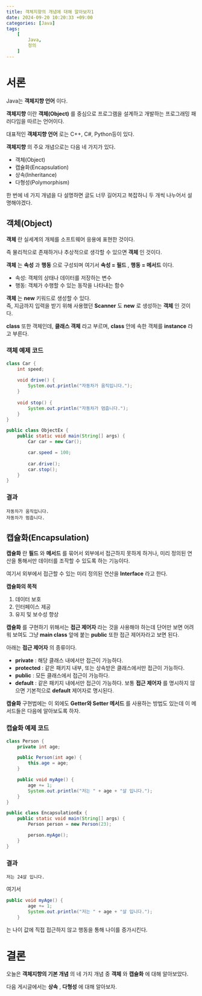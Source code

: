 ```yaml
---
title: 객체지향의 개념에 대해 알아보자1
date: 2024-09-20 10:20:33 +09:00
categories: [Java]
tags:
    [
        Java,
        정의
    ]
---
```


# 서론  

Java는 **객체지향 언어** 이다.  

**객체지향** 이란 **객체(Object)** 를 중심으로 프로그램을 설계하고 개발하는 프로그래밍 패러다임을 따르는 언어이다.  

대표적인 **객체지향 언어** 로는 C++, C#, Python등이 있다.  

**객체지향** 의 주요 개념으로는 다음 네 가지가 있다.  

* 객체(Object)
* 캡슐화(Encapsulation)
* 상속(Inheritance)
* 다형성(Polymorphism)

한 번에 네 가지 개념을 다 설명하면 글도 너무 길어지고 복잡하니 두 개씩 나누어서 설명해야겠다.  

## 객체(Object)

**객체** 란 실세계의 개체를 소프트웨어 응용에 표현한 것이다.  

즉 물리적으로 존재하거나 추상적으로 생각할 수 있으면 **객체** 인 것이다.  

**객체** 는 **속성** 과 **행동** 으로 구성되며 여기서 **속성 = 필드** , **행동 = 메서드** 이다.  

* 속성: 객체의 상태나 데이터를 저장하는 변수
* 행동: 객체가 수행할 수 있는 동작을 나타내는 함수

**객체** 는 **new** 키워드로 생성할 수 있다.  
즉, 지금까지 입력을 받기 위해 사용했던 **Scanner** 도 **new** 로 생성하는 **객체** 인 것이다.

**class** 또한 객체인데, **클래스 객체** 라고 부르며, **class** 안에 속한 객체를 **instance** 라고 부른다.  

### 객체 예제 코드
~~~java
class Car {
    int speed;
    
    void drive() {
        System.out.println("자동차가 움직입니다.");
    }
    
    void stop() {
        System.out.println("자동차가 멈춥니다.");
    }
}

public class ObjectEx {
    public static void main(String[] args) {
        Car car = new Car();

        car.speed = 100;
        
        car.drive();
        car.stop();
    }
}
~~~  

### 결과
~~~
자동차가 움직입니다.
자동차가 멈춥니다.
~~~  

## 캡슐화(Encapsulation)

**캡슐화** 란 **필드** 와 **메서드** 를 묶어서 외부에서 접근하지 못하게 하거나, 미리 정의된 연산을 통해서만 데이터를 조작할 수 있도록 하는 기능이다.  

여기서 외부에서 접근할 수 있는 미리 정의된 연산을 **Interface** 라고 한다.

**캡슐화의 목적**  
1. 데이터 보호
2. 인터페이스 제공
3. 유지 및 보수성 향상  

**캡슐화** 를 구현하기 위해서는 **접근 제어자** 라는 것을 사용해야 하는데 단어만 보면 어려워 보여도 그냥 **main class** 앞에 붙는 **public** 또한 접근 제어자라고 보면 된다.  

아래는 **접근 제어자** 의 종류이다.  

* **private** : 해당 클래스 내에서만 접근이 가능하다.  
* **protected** : 같은 패키지 내부, 또는 상속받은 클래스에서만 접근이 가능하다.
* **public** : 모든 클래스에서 접근이 가능하다.
* **default** : 같은 패키지 내에서만 접근이 가능하다. 보통 **접근 제어자** 를 명시하지 않으면 기본적으로 **default** 제어자로 명시된다.  

**캡슐화** 구현법에는 이 외에도 **Getter와 Setter 메서드** 를 사용하는 방법도 있는데 이 메서드들은 다음에 알아보도록 하자.  

### 캡슐화 예제 코드
~~~java
class Person {
    private int age;

    public Person(int age) {
        this.age = age;
    }

    public void myAge() {
        age += 1;
        System.out.println("저는 " + age + "살 입니다.");
    }
}

public class EncapsulationEx {
    public static void main(String[] args) {
        Person person = new Person(23);

        person.myAge();
    }
}
~~~  

### 결과
~~~
저는 24살 입니다.
~~~  

여기서 
~~~java
public void myAge() {
        age += 1;
        System.out.println("저는 " + age + "살 입니다.");
    }
~~~  
는 나이 값에 직접 접근하지 않고 행동을 통해 나이를 증가시킨다.  

# 결론

오늘은 **객체지향의 기본 개념** 의 네 가지 개념 중 **객체** 와 **캡슐화** 에 대해 알아보았다.  

다음 게시글에서는 **상속** , **다형성** 에 대해 알아보자.